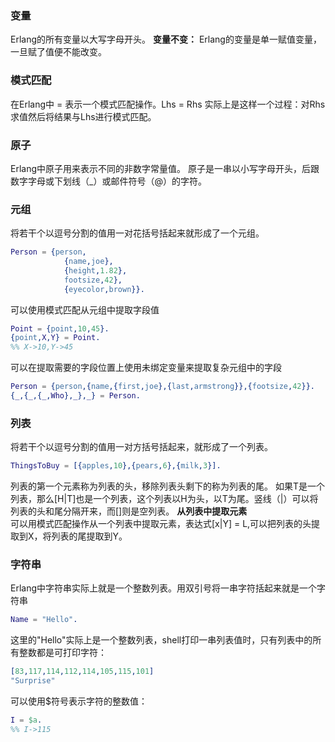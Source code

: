 

### 变量
Erlang的所有变量以大写字母开头。
**变量不变：** Erlang的变量是单一赋值变量，一旦赋了值便不能改变。

### 模式匹配
在Erlang中 = 表示一个模式匹配操作。Lhs = Rhs 实际上是这样一个过程：对Rhs求值然后将结果与Lhs进行模式匹配。

### 原子
Erlang中原子用来表示不同的非数字常量值。
原子是一串以小写字母开头，后跟数字字母或下划线（_）或邮件符号（@）的字符。

### 元组
将若干个以逗号分割的值用一对花括号括起来就形成了一个元组。
```erl
Person = {person,
            {name,joe},
            {height,1.82},
            footsize,42},
            {eyecolor,brown}}.
```
可以使用模式匹配从元组中提取字段值
```erl
Point = {point,10,45}.
{point,X,Y} = Point.
%% X->10,Y->45
```
可以在提取需要的字段位置上使用未绑定变量来提取复杂元组中的字段
```erl
Person = {person,{name,{first,joe},{last,armstrong}},{footsize,42}}.
{_,{_,{_,Who},_},_} = Person.
```
### 列表
将若干个以逗号分割的值用一对方括号括起来，就形成了一个列表。
```erl
ThingsToBuy = [{apples,10},{pears,6},{milk,3}].
```
列表的第一个元素称为列表的头，移除列表头剩下的称为列表的尾。
如果T是一个列表，那么[H|T]也是一个列表，这个列表以H为头，以T为尾。竖线（|）可以将列表的头和尾分隔开来，而[]则是空列表。
**从列表中提取元素**  
可以用模式匹配操作从一个列表中提取元素，表达式[x|Y] = L,可以把列表的头提取到X，将列表的尾提取到Y。
### 字符串
Erlang中字符串实际上就是一个整数列表。用双引号将一串字符括起来就是一个字符串
```erl
Name = "Hello".
```
这里的"Hello"实际上是一个整数列表，shell打印一串列表值时，只有列表中的所有整数都是可打印字符：
```erl
[83,117,114,112,114,105,115,101]
"Surprise"
```
可以使用$符号表示字符的整数值：
```erl
I = $a.
%% I->115
```

